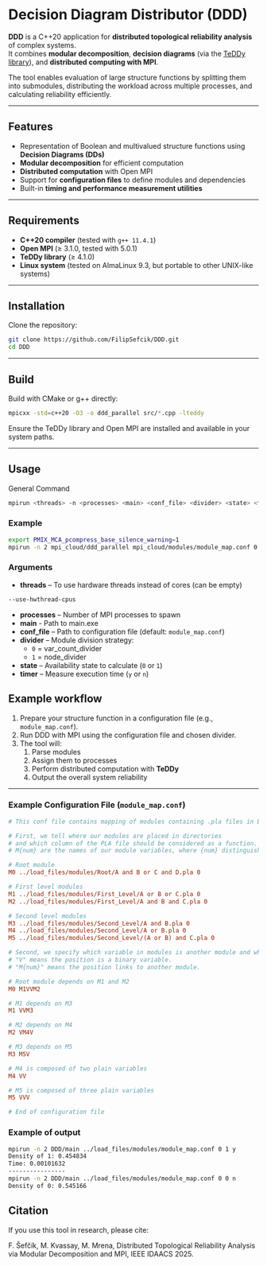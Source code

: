 # Decision Diagram Distributor (DDD)

**DDD** is a C++20 application for **distributed topological reliability analysis** of complex systems.  
It combines **modular decomposition**, **decision diagrams** (via the [TeDDy library](https://github.com/MichalMrena/DecisionDiagrams)), and **distributed computing with MPI**.

The tool enables evaluation of large structure functions by splitting them into submodules, distributing the workload across multiple processes, and calculating reliability efficiently.

---

## Features

- Representation of Boolean and multivalued structure functions using **Decision Diagrams (DDs)**
- **Modular decomposition** for efficient computation
- **Distributed computation** with Open MPI
- Support for **configuration files** to define modules and dependencies
- Built-in **timing and performance measurement utilities**

---

## Requirements

- **C++20 compiler** (tested with `g++ 11.4.1`)
- **Open MPI** (≥ 3.1.0, tested with 5.0.1)
- **TeDDy library** (≥ 4.1.0)
- **Linux system** (tested on AlmaLinux 9.3, but portable to other UNIX-like systems)

---

## Installation

Clone the repository:

```bash
git clone https://github.com/FilipSefcik/DDD.git
cd DDD
```
---

## Build

Build with CMake or g++ directly:

```bash
mpicxx -std=c++20 -O3 -o ddd_parallel src/*.cpp -lteddy
```

Ensure the TeDDy library and Open MPI are installed and available in your system paths.

---

## Usage

General Command

```bash
mpirun <threads> -n <processes> <main> <conf_file> <divider> <state> <timer>
```

### Example

```bash
export PMIX_MCA_pcompress_base_silence_warning=1
mpirun -n 2 mpi_cloud/ddd_parallel mpi_cloud/modules/module_map.conf 0 0 n
```

### Arguments

- **threads** – To use hardware threads instead of cores (can be empty) 
```bash
--use-hwthread-cpus
``` 
- **processes** – Number of MPI processes to spawn 
- **main** - Path to main.exe 
- **conf_file** – Path to configuration file (default: `module_map.conf`)  
- **divider** – Module division strategy:  
  - `0` = var_count_divider  
  - `1` = node_divider  
- **state** – Availability state to calculate (`0` or `1`)  
- **timer** – Measure execution time (`y` or `n`)  

## Example workflow

1. Prepare your structure function in a configuration file (e.g., `module_map.conf`).  
2. Run DDD with MPI using the configuration file and chosen divider.  
3. The tool will:  
   1. Parse modules  
   2. Assign them to processes  
   3. Perform distributed computation with **TeDDy**  
   4. Output the overall system reliability  


---

### Example Configuration File (`module_map.conf`)

```ini
# This conf file contains mapping of modules containing .pla files in BDD

# First, we tell where our modules are placed in directories
# and which column of the PLA file should be considered as a function.
# M{num} are the names of our module variables, where {num} distinguishes them.

# Root module
M0 ../load_files/modules/Root/A and B or C and D.pla 0

# First level modules
M1 ../load_files/modules/First_Level/A or B or C.pla 0
M2 ../load_files/modules/First_Level/A and B and C.pla 0

# Second level modules
M3 ../load_files/modules/Second_Level/A and B.pla 0
M4 ../load_files/modules/Second_Level/A or B.pla 0
M5 ../load_files/modules/Second_Level/(A or B) and C.pla 0

# Second, we specify which variable in modules is another module and which is a plain variable.
# "V" means the position is a binary variable.
# "M{num}" means the position links to another module.

# Root module depends on M1 and M2
M0 M1VVM2

# M1 depends on M3
M1 VVM3

# M2 depends on M4
M2 VM4V

# M3 depends on M5
M3 M5V

# M4 is composed of two plain variables
M4 VV

# M5 is composed of three plain variables
M5 VVV

# End of configuration file
```
### Example of output

```bash
mpirun -n 2 DDD/main ../load_files/modules/module_map.conf 0 1 y
Density of 1: 0.454834
Time: 0.00101632
----------------
mpirun -n 2 DDD/main ../load_files/modules/module_map.conf 0 0 n
Density of 0: 0.545166
```

## Citation

If you use this tool in research, please cite:

F. Šefčík, M. Kvassay, M. Mrena, Distributed Topological Reliability Analysis via Modular Decomposition and MPI, IEEE IDAACS 2025.
